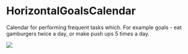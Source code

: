 # HorizontalGoalsCalendar
Calendar for performing frequent tasks which. For example goals - eat gamburgers twice a day, or make push ups 5 times a day. 

<img src="https://habrastorage.org/web/7ed/9ca/292/7ed9ca2927974dd09234c51a3c4423b1.png"/>
